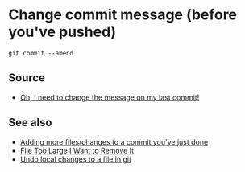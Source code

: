 ﻿# Change commit message (before you've pushed)

	git commit --amend

## Source

- [Oh, I need to change the message on my last commit!](https://ohshitgit.com/#change-last-commit-message)

## See also

- [Adding more files/changes to a commit you've just done](add_more_to_commit.md)
- [File Too Large I Want to Remove It](file_too_large_I_want_to_remove_it.md)
- [Undo local changes to a file in git](undo_local_changes_to_a_file_in_git.md)

